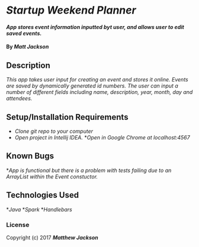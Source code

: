 # _Startup Weekend Planner_
  
  #### _App stores event information inputted byt user, and allows user to edit saved events._
  
  #### By _**Matt Jackson**_
  
  ## Description
  
  _This app takes user input for creating an event and stores it online. Events are saved by dynamically generated id numbers. 
  The user can input a number of different fields including name, description, year, month, day and attendees._
  
  ## Setup/Installation Requirements
  
  * _Clone git repo to your computer_
  * _Open project in Intellij IDEA._
  *_Open in Google Chrome at localhost:4567_
  
  
  ## Known Bugs
  
  *_App is functional but there is a problem with tests failing due to an ArrayList within the Event constuctor._
  
  
  ## Technologies Used
  
  *_Java_
  *_Spark_
  *_Handlebars_

  
  ### License
  
  Copyright (c) 2017 **_Matthew Jackson_**